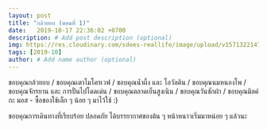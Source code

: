 ```yaml
---
layout: post
title: "กล้วยอบ (ตอนที่ 1)"
date:   2019-10-17 22:36:02 +0700
description: # Add post description (optional)
img: https://res.cloudinary.com/sdees-reallife/image/upload/v1571322147/IMG_20191016_212447.jpg # Add image post (optional)
tags: [2019-10]
author: # Add name author (optional)
---
```

ขอบคุณกล้วยอบ / ขอบคุณเตาไมโครเวฟ / ขอบคุณน้ำผึ้ง และ โอวัลติน / ขอบคุณนมหนองโพ / ขอบคุณจักรยาน และ การปั่นไปโดดเด่น / ขอบคุณตลาดเย็นสูงเนิน / ขอบคุณวันซักผ้า / ขอบคุณมิลค์ กะ มอส - ซื้อของใช้เล็ก ๆ น้อย ๆ มาไว้ใช้ :)

<i class="fa fa-child" style="color:plum"></i>

ขอบคุณการเดินทางที่เรียบร้อย ปลอดภัย ได้บรรยากาศของต้น ๆ หน้าหนาวเริ่มมาหน่อย ๆ แล้วนะ
